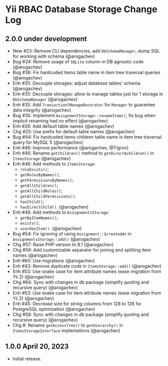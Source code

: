 # Yii RBAC Database Storage Change Log

## 2.0.0 under development

- New #23: Remove CLI dependencies, add `DbSchemaManager`, dump SQL for working with schema (@arogachev) 
- Bug #24: Remove usage of `SQLite` column in DB agnostic code (@arogachev)
- Bug #36: Fix hardcoded items table name in item tree traversal queries (@arogachev)
- Enh #35: Decouple storages: adjust database tables' schema (@arogachev)
- Enh #35: Decouple storages: allow to manage tables just for 1 storage in `DbSchemaManager` (@arogachev)
- Enh #35: Add `TransactionlManageDecorator` for `Manager` to guarantee data integrity (@arogachev)
- Bug #35: Implement `AssignmentStorage::renameItem()`, fix bug when implicit renaming had no effect (@arogachev)
- Enh #26: Add default table names (@arogachev)
- Chg #25: Use prefix for default table names (@arogachev)
- Bug #44: Fix hardcoded items children table name in item tree traversal query for MySQL 5 (@arogachev)
- Enh #46: Improve performance (@arogachev, @Tigrov)
- Enh #46: Rename `getChildren()` method to `getDirectAchildren()` in `ItemsStorage` (@arogachev)
- Enh #46: Add methods to `ItemsStorage`:
    - `roleExists()`;
    - `getRolesByNames()`;
    - `getPermissionsByNames()`;
    - `getAllChildren()`;
    - `getAllChildRoles()`;
    - `getAllChildPermissions()`;
    - `hasChild()`;
    - `hasDirectChild()`.
      (@arogachev)
- Enh #46: Add methods to `AssignmentsStorage`:
    - `getByItemNames()`;
    - `exists()`;
    - `userHasItem()`.
      (@arogachev)
- Bug #54: Fix ignoring of using `Assignment::$createdAt` in `AssignmentsStorage::add()` (@arogachev)
- Chg #57: Raise PHP version to 8.1 (@arogachev)
- Chg #59: Add customizable separator for joining and splitting item names (@arogachev)
- Enh #60: Use migrations (@arogachev)
- Enh #43: Remove duplicate code in `ItemsStorage::add()` (@arogachev)
- Enh #53: Use snake case for item attribute names (ease migration from Yii 2) (@arogachev)
- Chg #64: Sync with changes in db package (simplify quoting and recursive query) (@arogachev)
- Enh #53: Use snake case for item attribute names (ease migration from Yii 2) (@arogachev)
- Enh #45: Decrease size for string columns from 128 to 126 for PostgreSQL optimization (@arogachev)
- Chg #58: Sync with changes in db package (simplify quoting and recursive query) (@arogachev)
- Chg #: Rename `getAccessTree()` to `getHierarchy()` in `ItemsStorageInterface` implentations (@arogachev)

## 1.0.0 April 20, 2023

- Initial release.
